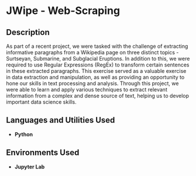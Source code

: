 <h1>JWipe - Web-Scraping</h1>

<h2>Description</h2>
As part of a recent project, we were tasked with the challenge of extracting informative paragraphs from a Wikipedia page on three distinct topics - Surtseyan, Submarine, and Subglacial Eruptions. In addition to this, we were required to use Regular Expressions (RegEx) to transform certain sentences in these extracted paragraphs. This exercise served as a valuable exercise in data extraction and manipulation, as well as providing an opportunity to hone our skills in text processing and analysis. Through this project, we were able to learn and apply various techniques to extract relevant information from a complex and dense source of text, helping us to develop important data science skills.
<br />


<h2>Languages and Utilities Used</h2>

- <b>Python</b> 

<h2>Environments Used </h2>

- <b>Jupyter Lab</b>

